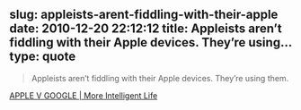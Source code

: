 slug: appleists-arent-fiddling-with-their-apple
date: 2010-12-20 22:12:12
title: Appleists aren’t fiddling with their Apple devices. They’re using...
type: quote
---

> Appleists aren’t fiddling with their Apple devices. They’re using them.

[APPLE V GOOGLE | More Intelligent Life](http://moreintelligentlife.com/content/ideas/robert-lane-greene/apple-v-google?page=full)
